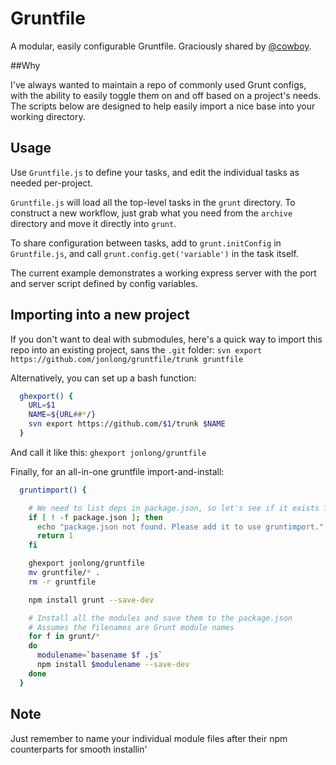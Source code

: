 # Gruntfile

A modular, easily configurable Gruntfile.  Graciously shared by [@cowboy](https://github.com/cowboy/wesbos/commit/5a2980a7818957cbaeedcd7552af9ce54e05e3fb).

##Why

I've always wanted to maintain a repo of commonly used Grunt configs, with the ability to easily toggle them on and off based on a project's needs. The scripts below are designed to help easily import a nice base into your working directory.

## Usage

Use `Gruntfile.js` to define your tasks, and edit the individual tasks as needed per-project.

`Gruntfile.js` will load all the top-level tasks in the `grunt` directory.  To construct a new workflow, just grab what you need from the `archive` directory and move it directly into `grunt`.  

To share configuration between tasks, add to `grunt.initConfig` in `Gruntfile.js`, and call `grunt.config.get('variable')` in the task itself.

The current example demonstrates a working express server with the port and server script defined by config variables.

## Importing into a new project

If you don't want to deal with submodules, here's a quick way to import this repo into an existing project, sans the `.git` folder:
`svn export https://github.com/jonlong/gruntfile/trunk gruntfile`

Alternatively, you can set up a bash function:
```bash
  ghexport() {
    URL=$1
    NAME=${URL##*/}
    svn export https://github.com/$1/trunk $NAME
  }
```
And call it like this:
`ghexport jonlong/gruntfile`

Finally, for an all-in-one gruntfile import-and-install:
```bash
  gruntimport() {

    # We need to list deps in package.json, so let's see if it exists first
    if [ ! -f package.json ]; then
      echo "package.json not found. Please add it to use gruntimport."
      return 1
    fi

    ghexport jonlong/gruntfile
    mv gruntfile/* .
    rm -r gruntfile

    npm install grunt --save-dev

    # Install all the modules and save them to the package.json
    # Assumes the filenames are Grunt module names
    for f in grunt/*
    do
      modulename=`basename $f .js`
      npm install $modulename --save-dev
    done
  }
```

## Note
Just remember to name your individual module files after their npm counterparts for smooth installin'
